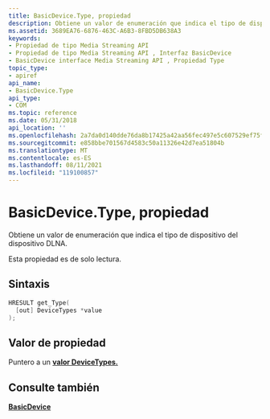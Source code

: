```yaml
---
title: BasicDevice.Type, propiedad
description: Obtiene un valor de enumeración que indica el tipo de dispositivo del dispositivo DLNA.
ms.assetid: 3689EA76-6876-463C-A6B3-8FBD5DB638A3
keywords:
- Propiedad de tipo Media Streaming API
- Propiedad de tipo Media Streaming API , Interfaz BasicDevice
- BasicDevice interface Media Streaming API , Propiedad Type
topic_type:
- apiref
api_name:
- BasicDevice.Type
api_type:
- COM
ms.topic: reference
ms.date: 05/31/2018
api_location: ''
ms.openlocfilehash: 2a7da0d140dde76da8b17425a42aa56fec497e5c607529ef75ff1f7cdd2ded77
ms.sourcegitcommit: e858bbe701567d4583c50a11326e42d7ea51804b
ms.translationtype: MT
ms.contentlocale: es-ES
ms.lasthandoff: 08/11/2021
ms.locfileid: "119100857"
---
```

# <a name="basicdevicetype-property"></a>BasicDevice.Type, propiedad

Obtiene un valor de enumeración que indica el tipo de dispositivo del dispositivo DLNA.

Esta propiedad es de solo lectura.

## <a name="syntax"></a>Sintaxis


```C++
HRESULT get_Type(
  [out] DeviceTypes *value
);
```



## <a name="property-value"></a>Valor de propiedad

Puntero a un [**valor DeviceTypes.**](devicetypes.md)

## <a name="see-also"></a>Consulte también

<dl> <dt>

[**BasicDevice**](/previous-versions/windows/desktop/legacy/hh828813(v=vs.85))
</dt> </dl>

 

 